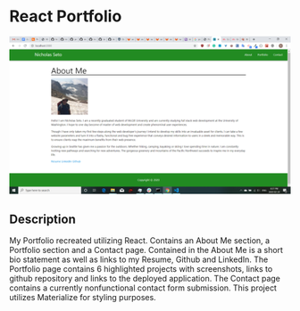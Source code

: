 # React Portfolio
![Deployed Application Screenshot](src/pages/Images/ReactPortfolio.png)

## Description

My Portfolio recreated utilizing React. Contains an About Me section, a Portfolio section and a Contact page. Contained in the About Me is a short bio statement as well as links to my Resume, Github and LinkedIn. The Portfolio page contains 6 highlighted projects with screenshots, links to github repository and links to the deployed application. The Contact page contains a currently nonfunctional contact form submission. This project utilizes Materialize for styling purposes.